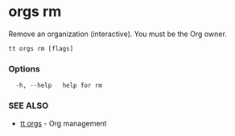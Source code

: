 # orgs rm

Remove an organization (interactive). You must be the Org owner.

```
tt orgs rm [flags]
```

### Options

```
  -h, --help   help for rm
```

### SEE ALSO

* [tt orgs](tt_orgs.md)	 - Org management
